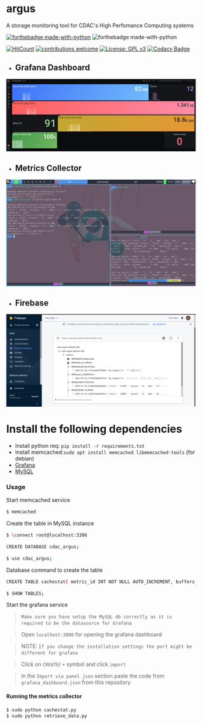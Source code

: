 # argus
A storage monitoring tool for CDAC's High Perfomance Computing systems

[![forthebadge made-with-python](http://ForTheBadge.com/images/badges/made-with-python.svg)](https://www.python.org/)
![forthebadge made-with-python](https://forthebadge.com/images/badges/powered-by-black-magic.svg)

[![HitCount](http://hits.dwyl.com/sakshatshinde/argus.svg)](http://hits.dwyl.com/sakshatshinde/argus)
[![contributions welcome](https://img.shields.io/badge/contributions-welcome-brightgreen.svg?style=flat)](https://github.com/dwyl/esta/issues) 
[![License: GPL v3](https://img.shields.io/badge/License-GPLv3-blue.svg)](https://www.gnu.org/licenses/gpl-3.0)
[![Codacy Badge](https://api.codacy.com/project/badge/Grade/ea81086bdefa4876a38f68fe3a2942bb)](https://app.codacy.com/manual/sakshatshinde/argus?utm_source=github.com&utm_medium=referral&utm_content=sakshatshinde/argus&utm_campaign=Badge_Grade_Settings)

- ## Grafana Dashboard
![Image](grafana_argus_cdac.png)

- ## Metrics Collector
![Image](metrics_collector.png)

- ## Firebase
![Image](remote_db_cdac_argus.png)

# Install the following dependencies
  - Install python req: `pip install -r requirements.txt`
  - Install memcached:`sudo apt install memcached libmemcached-tools` (for debian)
  -  [Grafana](https://grafana.com/docs/grafana/latest/installation/)
  -  [MySQL](https://dev.mysql.com/downloads/installer/)

### Usage

Start memcached service
```sh
$ memcached
```

Create the table in MySQL instance
```sh 
$ \connect root@localhost:3306
```

```sh
CREATE DATABASE cdac_argus;
```

```sh 
$ use cdac_argus;
```
Database command to create the table
```sh
CREATE TABLE cachestat( metric_id INT NOT NULL AUTO_INCREMENT, buffers_mb INT NOT NULL, cached_mb INT NOT NULL, hits INT NOT NULL, mbd INT NOT NULL, misses INT NOT NULL, ratio INT NOT NULL, PRIMARY KEY ( metric_id ) );
```

```sh
$ SHOW TABLES;
```

Start the grafana service
> `Make sure you have setup the MySQL db correctly as it is required to be the datasource for Grafana`

> Open `localhost:3000` for opening the grafana dashboard

> NOTE: `If you change the installation settings the port might be different for grafana`

> Click on `CREATE`/ `+` symbol and click `import`

> In the `Import via panel json` section paste the code from `grafana_dashboard.json` from this repository

#### Running the metrics collector
```sh
$ sudo python cachestat.py
$ sudo python retrieve_data.py
```
